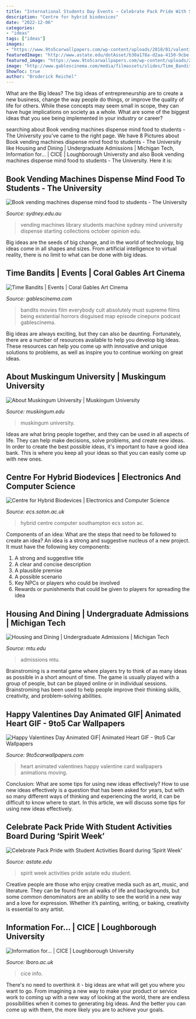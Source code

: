 ```yaml
---
title: "International Students Day Events ~ Celebrate Pack Pride With Student Activities Board During ‘spirit Week’"
description: "Centre for hybrid biodevices"
date: "2022-12-06"
categories:
- "ideas"
tags: ["ideas"]
images:
- "https://www.9to5carwallpapers.com/wp-content/uploads/2018/01/valentine-Heart-card-animations.gif"
featuredImage: "http://www.astate.edu/dotAsset/b30a178a-d2aa-4150-9cbe-b362fa614f0f"
featured_image: "https://www.9to5carwallpapers.com/wp-content/uploads/2018/01/valentine-Heart-card-animations.gif"
image: "http://www.gablescinema.com/media/filmassets/slides/Time_Bandits_11.jpg"
ShowToc: true
author: "Broderick Reichel"
---
```



What are the Big Ideas?
The big ideas of entrepreneurship are to create a new business, change the way people do things, or improve the quality of life for others. While these concepts may seem small in scope, they can have huge implications on society as a whole. What are some of the biggest ideas that you see being implemented in your industry or career?

	

		
searching about Book vending machines dispense mind food to students - The University you've came to the right page. We have 8 Pictures about Book vending machines dispense mind food to students - The University like Housing and Dining | Undergraduate Admissions | Michigan Tech, Information for... | CICE | Loughborough University and also Book vending machines dispense mind food to students - The University. Here it is:
		
    
## Book Vending Machines Dispense Mind Food To Students - The University

<img loading=lazy src="https://www.sydney.edu.au/content/dam/corporate/images/news-and-opinion/news/2015/october/book-vending-machine.jpg" onerror="this.onerror=null;this.src='https://tse2.mm.bing.net/th?id=OIP.r7LammlQrmfFJRcvfUTAKwHaLH&amp;pid=15.1';" alt="Book vending machines dispense mind food to students - The University">

_Source: sydney.edu.au_

>vending machines library students machine sydney mind university dispense starting collections october opinion edu. 

	

Big ideas are the seeds of big change, and in the world of technology, big ideas come in all shapes and sizes. From artificial intelligence to virtual reality, there is no limit to what can be done with big ideas.

    
## Time Bandits | Events | Coral Gables Art Cinema

<img loading=lazy src="http://www.gablescinema.com/media/filmassets/slides/Time_Bandits_11.jpg" onerror="this.onerror=null;this.src='https://tse2.mm.bing.net/th?id=OIP.8txGWzHjVdog1cnyfDzv0QHaEK&amp;pid=15.1';" alt="Time Bandits | Events | Coral Gables Art Cinema">

_Source: gablescinema.com_

>bandits movies film everybody cult absolutely must supreme films being existential horrors disguised map episode cinepunx podcast gablescinema. 

	

Big ideas are always exciting, but they can also be daunting. Fortunately, there are a number of resources available to help you develop big ideas. These resources can help you come up with innovative and unique solutions to problems, as well as inspire you to continue working on great ideas.

    
## About Muskingum University | Muskingum University

<img loading=lazy src="https://www.muskingum.edu/sites/default/files/2017-08/intro-sec2-2x.jpg" onerror="this.onerror=null;this.src='https://tse2.mm.bing.net/th?id=OIP.dYQi2phAnNwpioGd7c3BMQHaDN&amp;pid=15.1';" alt="About Muskingum University | Muskingum University">

_Source: muskingum.edu_

>muskingum university. 

	

Ideas are what bring people together, and they can be used in all aspects of life. They can help make decisions, solve problems, and create new ideas. In order to create the best possible ideas, it's important to have a good idea bank. This is where you keep all your ideas so that you can easily come up with new ones.

    
## Centre For Hybrid Biodevices | Electronics And Computer Science

<img loading=lazy src="https://www.ecs.soton.ac.uk/sites/www.ecs.soton.ac.uk/files/_8jb4900.jpg" onerror="this.onerror=null;this.src='https://tse1.mm.bing.net/th?id=OIP.h4o0TT3wIPlUcNThkDXnXgHaEH&amp;pid=15.1';" alt="Centre for Hybrid Biodevices | Electronics and Computer Science">

_Source: ecs.soton.ac.uk_

>hybrid centre computer southampton ecs soton ac. 

	

Components of an idea: What are the steps that need to be followed to create an idea?
An idea is a strong and suggestive nucleus of a new project. It must have the following key components:
1. A strong and suggestive title 
2. A clear and concise description 
3. A plausible premise 
4. A possible scenario 
5. Key NPCs or players who could be involved 
6. Rewards or punishments that could be given to players for spreading the idea 

    
## Housing And Dining | Undergraduate Admissions | Michigan Tech

<img loading=lazy src="https://www.mtu.edu/admissions/life/housing-dining/images/banner-banner2400.jpg" onerror="this.onerror=null;this.src='https://tse3.mm.bing.net/th?id=OIP.t42itcifSoHXGJVFc8kFHAHaDV&amp;pid=15.1';" alt="Housing and Dining | Undergraduate Admissions | Michigan Tech">

_Source: mtu.edu_

>admissions mtu. 

	

Brainstroming is a mental game where players try to think of as many ideas as possible in a short amount of time. The game is usually played with a group of people, but can be played online or in individual sessions. Brainstroming has been used to help people improve their thinking skills, creativity, and problem-solving abilities.

    
## Happy Valentines Day Animated GIF| Animated Heart GIF - 9to5 Car Wallpapers

<img loading=lazy src="https://www.9to5carwallpapers.com/wp-content/uploads/2018/01/valentine-Heart-card-animations.gif" onerror="this.onerror=null;this.src='https://tse3.mm.bing.net/th?id=OIP.Bc_tk5MIYJ5bZc4I0ppx9QHaEK&amp;pid=15.1';" alt="Happy Valentines Day Animated GIF| Animated Heart GIF - 9to5 Car Wallpapers">

_Source: 9to5carwallpapers.com_

>heart animated valentines happy valentine card wallpapers animations moving. 

	

Conclusion: What are some tips for using new ideas effectively?
How to use new ideas effectively is a question that has been asked for years, but with so many different ways of thinking and experiencing the world, it can be difficult to know where to start. In this article, we will discuss some tips for using new ideas effectively.

    
## Celebrate Pack Pride With Student Activities Board During ‘Spirit Week’

<img loading=lazy src="http://www.astate.edu/dotAsset/b30a178a-d2aa-4150-9cbe-b362fa614f0f" onerror="this.onerror=null;this.src='https://tse4.mm.bing.net/th?id=OIP.XZFzvvabe5Zp2NDOrtSglQHaLD&amp;pid=15.1';" alt="Celebrate Pack Pride with Student Activities Board during ‘Spirit Week’">

_Source: astate.edu_

>spirit week activities pride astate edu student. 

	

Creative people are those who enjoy creative media such as art, music, and literature. They can be found from all walks of life and backgrounds, but some common denominators are an ability to see the world in a new way and a love for expression. Whether it’s painting, writing, or baking, creativity is essential to any artist.

    
## Information For... | CICE | Loughborough University

<img loading=lazy src="http://www.lboro.ac.uk/media/wwwlboroacuk/content/cice/photos/info-for.jpg" onerror="this.onerror=null;this.src='https://tse3.mm.bing.net/th?id=OIP.i9K8IbFuKPWAnVZ3n0etUQHaCz&amp;pid=15.1';" alt="Information for... | CICE | Loughborough University">

_Source: lboro.ac.uk_

>cice info. 

	

There's no need to overthink it - big ideas are what will get you where you want to go. From imagining a new way to make your product or service work to coming up with a new way of looking at the world, there are endless possibilities when it comes to generating big ideas. And the better you can come up with them, the more likely you are to achieve your goals.

